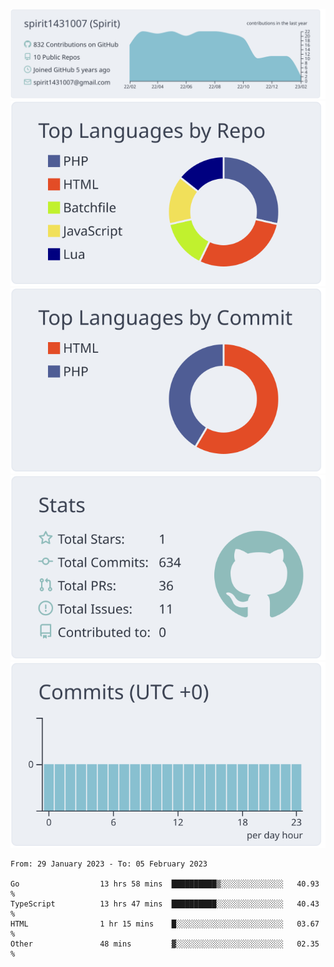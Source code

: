[![](https://raw.githubusercontent.com/spirit1431007/spirit1431007/master/profile-summary-card-output/nord_bright/0-profile-details.svg)](https://git.io/spiritx)
[![](https://raw.githubusercontent.com/spirit1431007/spirit1431007/master/profile-summary-card-output/nord_bright/1-repos-per-language.svg)](https://git.io/spiritx) [![](https://raw.githubusercontent.com/spirit1431007/spirit1431007/master/profile-summary-card-output/nord_bright/2-most-commit-language.svg)](https://git.io/spiritx)
[![](https://raw.githubusercontent.com/spirit1431007/spirit1431007/master/profile-summary-card-output/nord_bright/3-stats.svg)](https://git.io/spiritx) [![](https://raw.githubusercontent.com/spirit1431007/spirit1431007/master/profile-summary-card-output/nord_bright/4-productive-time.svg)](https://git.io/spiritx)

<!--START_SECTION:waka-->

```text
From: 29 January 2023 - To: 05 February 2023

Go                  13 hrs 58 mins  ██████████▒░░░░░░░░░░░░░░   40.93 %
TypeScript          13 hrs 47 mins  ██████████░░░░░░░░░░░░░░░   40.43 %
HTML                1 hr 15 mins    █░░░░░░░░░░░░░░░░░░░░░░░░   03.67 %
Other               48 mins         ▓░░░░░░░░░░░░░░░░░░░░░░░░   02.35 %
```

<!--END_SECTION:waka-->
